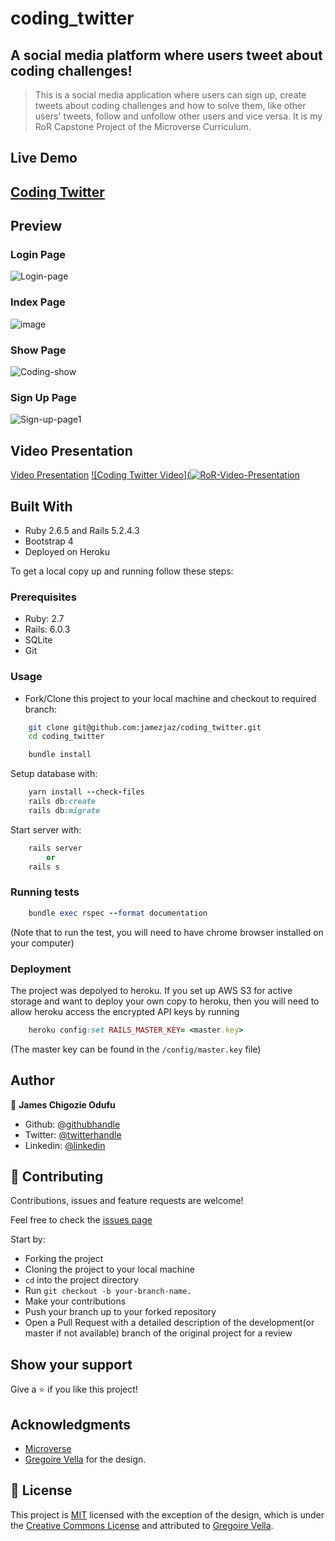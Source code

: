 # coding_twitter
## A social media platform where users tweet about coding challenges!
> This is a social media application where users can sign up, create tweets about coding challenges and how to solve them, like other users' tweets, follow and unfollow other users and vice versa.
It is my RoR Capstone Project of the Microverse Curriculum.

## Live Demo

## [Coding Twitter]()

## Preview

### Login Page

![Login-page](https://user-images.githubusercontent.com/57812000/90254458-61cab280-de08-11ea-8eb5-a5f7376a7d0b.png)

### Index Page

![image](https://user-images.githubusercontent.com/57812000/90253649-18c62e80-de07-11ea-9c73-90dec5a30a25.png)

### Show Page

![Coding-show](https://user-images.githubusercontent.com/57812000/90254038-bb7ead00-de07-11ea-9fe3-798d36ca805e.png)

### Sign Up Page

![Sign-up-page1](https://user-images.githubusercontent.com/57812000/90254353-35af3180-de08-11ea-9cf8-ae66e6b46195.png)


## Video Presentation

  [Video Presentation](https://www.loom.com/share/c80fb6371c5444129da6138714200a87)
  [![Coding Twitter Video](![RoR-Video-Presentation](https://user-images.githubusercontent.com/57812000/90254616-aa826b80-de08-11ea-96d8-64c800404acf.png)](https://www.loom.com/share/c80fb6371c5444129da6138714200a87)

## Built With

- Ruby 2.6.5 and Rails 5.2.4.3
- Bootstrap 4
- Deployed on Heroku

To get a local copy up and running follow these steps:

### Prerequisites

- Ruby: 2.7
- Rails: 6.0.3
- SQLite
- Git

### Usage

- Fork/Clone this project to your local machine and checkout to required branch:

```Bash
    git clone git@github.com:jamezjaz/coding_twitter.git
    cd coding_twitter
```

```Ruby
    bundle install
```

Setup database with:

```Ruby
    yarn install --check-files
    rails db:create
    rails db:migrate
```

Start server with:

```Ruby
    rails server
        or
    rails s
```
### Running tests

```Ruby
    bundle exec rspec --format documentation
```
(Note that to run the test, you will need to have chrome browser installed on your computer)

### Deployment
The project was depolyed to heroku. If you set up AWS S3 for active storage and want to deploy your own copy to heroku, then you will need to allow heroku access the encrypted API keys by running

```Ruby
    heroku config:set RAILS_MASTER_KEY= <master.key>
```

(The master key can be found in the `/config/master.key` file)

## Author

👤 **James Chigozie Odufu**

- Github: [@githubhandle](https://github.com/jamezjaz)
- Twitter: [@twitterhandle](https://twitter.com/jamezjaz90)
- Linkedin: [@linkedin](https://linkedin.com/in/james-odufu-ba2a4a125)

## 🤝 Contributing

Contributions, issues and feature requests are welcome!

Feel free to check the [issues page](https://github.com/jamezjaz/coding_twitter/issues)

Start by:

- Forking the project
- Cloning the project to your local machine
- `cd` into the project directory
- Run `git checkout -b your-branch-name.`
- Make your contributions
- Push your branch up to your forked repository
- Open a Pull Request with a detailed description of the development(or master if not available) branch of the original project for a review

## Show your support

Give a ⭐️ if you like this project!

## Acknowledgments

- [Microverse](https://www.microverse.org)
- [Gregoire Vella](https://www.behance.net/gregoirevella) for the design.

## 📝 License

This project is [MIT](LICENSE) licensed with the exception of the design, which is under the [Creative Commons License](https://creativecommons.org/licenses/by-nc-nd/4.0/) and attributed to [Gregoire Vella](https://www.behance.net/gregoirevella).
